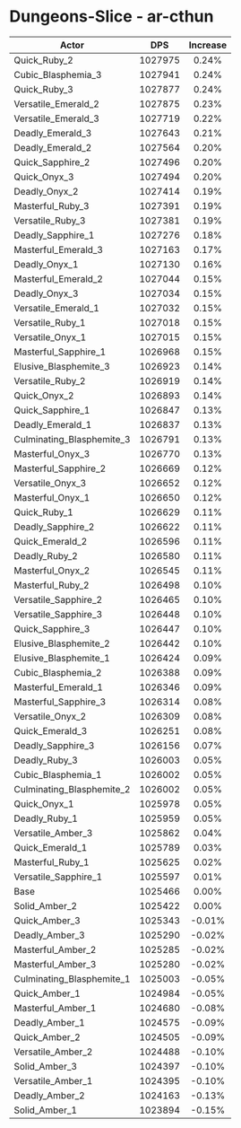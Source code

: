 # Dungeons-Slice - ar-cthun
| Actor | DPS | Increase |
|---|:---:|:---:|
|Quick_Ruby_2|1027975|0.24%|
|Cubic_Blasphemia_3|1027941|0.24%|
|Quick_Ruby_3|1027877|0.24%|
|Versatile_Emerald_2|1027875|0.23%|
|Versatile_Emerald_3|1027719|0.22%|
|Deadly_Emerald_3|1027643|0.21%|
|Deadly_Emerald_2|1027564|0.20%|
|Quick_Sapphire_2|1027496|0.20%|
|Quick_Onyx_3|1027494|0.20%|
|Deadly_Onyx_2|1027414|0.19%|
|Masterful_Ruby_3|1027391|0.19%|
|Versatile_Ruby_3|1027381|0.19%|
|Deadly_Sapphire_1|1027276|0.18%|
|Masterful_Emerald_3|1027163|0.17%|
|Deadly_Onyx_1|1027130|0.16%|
|Masterful_Emerald_2|1027044|0.15%|
|Deadly_Onyx_3|1027034|0.15%|
|Versatile_Emerald_1|1027032|0.15%|
|Versatile_Ruby_1|1027018|0.15%|
|Versatile_Onyx_1|1027015|0.15%|
|Masterful_Sapphire_1|1026968|0.15%|
|Elusive_Blasphemite_3|1026923|0.14%|
|Versatile_Ruby_2|1026919|0.14%|
|Quick_Onyx_2|1026893|0.14%|
|Quick_Sapphire_1|1026847|0.13%|
|Deadly_Emerald_1|1026837|0.13%|
|Culminating_Blasphemite_3|1026791|0.13%|
|Masterful_Onyx_3|1026770|0.13%|
|Masterful_Sapphire_2|1026669|0.12%|
|Versatile_Onyx_3|1026652|0.12%|
|Masterful_Onyx_1|1026650|0.12%|
|Quick_Ruby_1|1026629|0.11%|
|Deadly_Sapphire_2|1026622|0.11%|
|Quick_Emerald_2|1026596|0.11%|
|Deadly_Ruby_2|1026580|0.11%|
|Masterful_Onyx_2|1026545|0.11%|
|Masterful_Ruby_2|1026498|0.10%|
|Versatile_Sapphire_2|1026465|0.10%|
|Versatile_Sapphire_3|1026448|0.10%|
|Quick_Sapphire_3|1026447|0.10%|
|Elusive_Blasphemite_2|1026442|0.10%|
|Elusive_Blasphemite_1|1026424|0.09%|
|Cubic_Blasphemia_2|1026388|0.09%|
|Masterful_Emerald_1|1026346|0.09%|
|Masterful_Sapphire_3|1026314|0.08%|
|Versatile_Onyx_2|1026309|0.08%|
|Quick_Emerald_3|1026251|0.08%|
|Deadly_Sapphire_3|1026156|0.07%|
|Deadly_Ruby_3|1026003|0.05%|
|Cubic_Blasphemia_1|1026002|0.05%|
|Culminating_Blasphemite_2|1026002|0.05%|
|Quick_Onyx_1|1025978|0.05%|
|Deadly_Ruby_1|1025959|0.05%|
|Versatile_Amber_3|1025862|0.04%|
|Quick_Emerald_1|1025789|0.03%|
|Masterful_Ruby_1|1025625|0.02%|
|Versatile_Sapphire_1|1025597|0.01%|
|Base|1025466|0.00%|
|Solid_Amber_2|1025422|0.00%|
|Quick_Amber_3|1025343|-0.01%|
|Deadly_Amber_3|1025290|-0.02%|
|Masterful_Amber_2|1025285|-0.02%|
|Masterful_Amber_3|1025280|-0.02%|
|Culminating_Blasphemite_1|1025003|-0.05%|
|Quick_Amber_1|1024984|-0.05%|
|Masterful_Amber_1|1024680|-0.08%|
|Deadly_Amber_1|1024575|-0.09%|
|Quick_Amber_2|1024505|-0.09%|
|Versatile_Amber_2|1024488|-0.10%|
|Solid_Amber_3|1024397|-0.10%|
|Versatile_Amber_1|1024395|-0.10%|
|Deadly_Amber_2|1024163|-0.13%|
|Solid_Amber_1|1023894|-0.15%|
